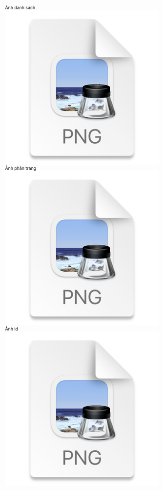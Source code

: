 Ảnh danh sách
![img_2.png](img_2.png)
Ảnh phân trang
![img_1.png](img_1.png)
Ảnh id
![img_3.png](img_3.png)